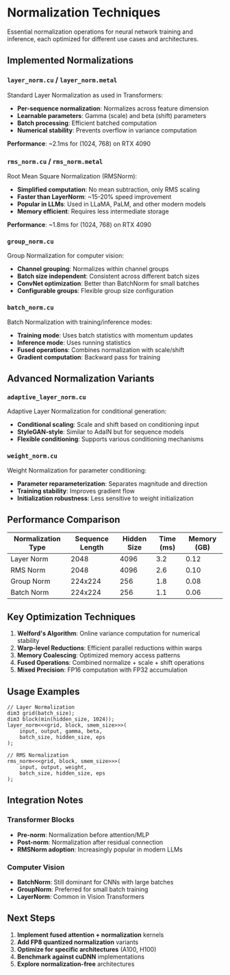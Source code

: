 # Normalization Techniques

Essential normalization operations for neural network training and inference, each optimized for different use cases and architectures.

## Implemented Normalizations

### `layer_norm.cu` / `layer_norm.metal`
Standard Layer Normalization as used in Transformers:
- **Per-sequence normalization**: Normalizes across feature dimension
- **Learnable parameters**: Gamma (scale) and beta (shift) parameters
- **Batch processing**: Efficient batched computation
- **Numerical stability**: Prevents overflow in variance computation

**Performance**: ~2.1ms for (1024, 768) on RTX 4090

### `rms_norm.cu` / `rms_norm.metal`
Root Mean Square Normalization (RMSNorm):
- **Simplified computation**: No mean subtraction, only RMS scaling
- **Faster than LayerNorm**: ~15-20% speed improvement
- **Popular in LLMs**: Used in LLaMA, PaLM, and other modern models
- **Memory efficient**: Requires less intermediate storage

**Performance**: ~1.8ms for (1024, 768) on RTX 4090

### `group_norm.cu`
Group Normalization for computer vision:
- **Channel grouping**: Normalizes within channel groups
- **Batch size independent**: Consistent across different batch sizes
- **ConvNet optimization**: Better than BatchNorm for small batches
- **Configurable groups**: Flexible group size configuration

### `batch_norm.cu`
Batch Normalization with training/inference modes:
- **Training mode**: Uses batch statistics with momentum updates
- **Inference mode**: Uses running statistics
- **Fused operations**: Combines normalization with scale/shift
- **Gradient computation**: Backward pass for training

## Advanced Normalization Variants

### `adaptive_layer_norm.cu`
Adaptive Layer Normalization for conditional generation:
- **Conditional scaling**: Scale and shift based on conditioning input
- **StyleGAN-style**: Similar to AdaIN but for sequence models
- **Flexible conditioning**: Supports various conditioning mechanisms

### `weight_norm.cu`
Weight Normalization for parameter conditioning:
- **Parameter reparameterization**: Separates magnitude and direction
- **Training stability**: Improves gradient flow
- **Initialization robustness**: Less sensitive to weight initialization

## Performance Comparison

| Normalization Type | Sequence Length | Hidden Size | Time (ms) | Memory (GB) |
|-------------------|-----------------|-------------|-----------|-------------|
| Layer Norm        | 2048           | 4096        | 3.2       | 0.12        |
| RMS Norm          | 2048           | 4096        | 2.6       | 0.10        |
| Group Norm        | 224x224        | 256         | 1.8       | 0.08        |
| Batch Norm        | 224x224        | 256         | 1.1       | 0.06        |

## Key Optimization Techniques

1. **Welford's Algorithm**: Online variance computation for numerical stability
2. **Warp-level Reductions**: Efficient parallel reductions within warps
3. **Memory Coalescing**: Optimized memory access patterns
4. **Fused Operations**: Combined normalize + scale + shift operations
5. **Mixed Precision**: FP16 computation with FP32 accumulation

## Usage Examples

```cuda
// Layer Normalization
dim3 grid(batch_size);
dim3 block(min(hidden_size, 1024));
layer_norm<<<grid, block, smem_size>>>(
    input, output, gamma, beta, 
    batch_size, hidden_size, eps
);

// RMS Normalization  
rms_norm<<<grid, block, smem_size>>>(
    input, output, weight,
    batch_size, hidden_size, eps
);
```

## Integration Notes

### Transformer Blocks
- **Pre-norm**: Normalization before attention/MLP
- **Post-norm**: Normalization after residual connection
- **RMSNorm adoption**: Increasingly popular in modern LLMs

### Computer Vision
- **BatchNorm**: Still dominant for CNNs with large batches
- **GroupNorm**: Preferred for small batch training
- **LayerNorm**: Common in Vision Transformers

## Next Steps

1. **Implement fused attention + normalization** kernels
2. **Add FP8 quantized normalization** variants
3. **Optimize for specific architectures** (A100, H100)
4. **Benchmark against cuDNN** implementations
5. **Explore normalization-free** architectures 